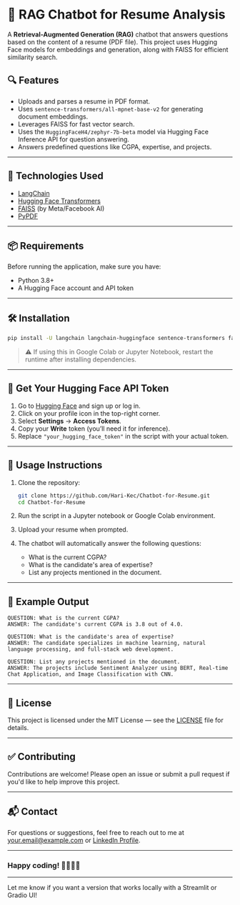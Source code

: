 
# 📄 RAG Chatbot for Resume Analysis

A **Retrieval-Augmented Generation (RAG)** chatbot that answers questions based on the content of a resume (PDF file). This project uses Hugging Face models for embeddings and generation, along with FAISS for efficient similarity search.

## 🔍 Features

- Uploads and parses a resume in PDF format.
- Uses `sentence-transformers/all-mpnet-base-v2` for generating document embeddings.
- Leverages FAISS for fast vector search.
- Uses the `HuggingFaceH4/zephyr-7b-beta` model via Hugging Face Inference API for question answering.
- Answers predefined questions like CGPA, expertise, and projects.

---

## 🧰 Technologies Used

- [LangChain](https://www.langchain.com/)
- [Hugging Face Transformers](https://huggingface.co/)
- [FAISS](https://github.com/facebookresearch/faiss) (by Meta/Facebook AI)
- [PyPDF](https://pypi.org/project/pypdf/)

---

## 📦 Requirements

Before running the application, make sure you have:

- Python 3.8+
- A Hugging Face account and API token

---

## 🛠️ Installation

```bash
pip install -U langchain langchain-huggingface sentence-transformers faiss-cpu transformers pypdf
```

> ⚠️ If using this in Google Colab or Jupyter Notebook, restart the runtime after installing dependencies.

---

## 🔐 Get Your Hugging Face API Token

1. Go to [Hugging Face](https://huggingface.co/) and sign up or log in.
2. Click on your profile icon in the top-right corner.
3. Select **Settings** → **Access Tokens**.
4. Copy your **Write** token (you’ll need it for inference).
5. Replace `"your_hugging_face_token"` in the script with your actual token.

---

## 📁 Usage Instructions

1. Clone the repository:

   ```bash
   git clone https://github.com/Hari-Kec/Chatbot-for-Resume.git 
   cd Chatbot-for-Resume
   ```

2. Run the script in a Jupyter notebook or Google Colab environment.

3. Upload your resume when prompted.

4. The chatbot will automatically answer the following questions:

   - What is the current CGPA?
   - What is the candidate's area of expertise?
   - List any projects mentioned in the document.

---

## 💬 Example Output

```text
QUESTION: What is the current CGPA?
ANSWER: The candidate's current CGPA is 3.8 out of 4.0.

QUESTION: What is the candidate's area of expertise?
ANSWER: The candidate specializes in machine learning, natural language processing, and full-stack web development.

QUESTION: List any projects mentioned in the document.
ANSWER: The projects include Sentiment Analyzer using BERT, Real-time Chat Application, and Image Classification with CNN.
```

---

## 📝 License

This project is licensed under the MIT License — see the [LICENSE](LICENSE) file for details.

---

## ✅ Contributing

Contributions are welcome! Please open an issue or submit a pull request if you'd like to help improve this project.

---

## 📬 Contact

For questions or suggestions, feel free to reach out to me at your.email@example.com or [LinkedIn Profile](https://linkedin.com/in/yourprofile).

---

### Happy coding! 👨‍💻📄🤖

--- 

Let me know if you want a version that works locally with a Streamlit or Gradio UI!
